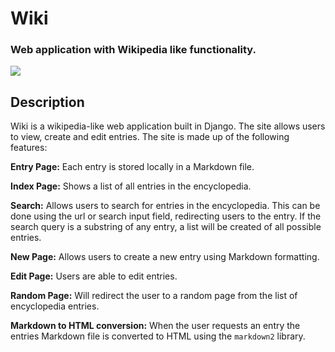 # Wiki
### Web application with Wikipedia like functionality.


![](encyclopedia/static/encyclopedia/wiki_video.gif)


## Description

Wiki is a wikipedia-like web application built in Django. The site allows users to view, create and edit entries. The site is made up of the following features: 

**Entry Page:** Each entry is stored locally in a Markdown file. 

**Index Page:** Shows a list of all entries in the encyclopedia. 

**Search:** Allows users to search for entries in the encyclopedia. This can be done using the url or search input field, redirecting users to the entry. If the search query is a substring of any entry, a list will be created of all possible entries. 

**New Page:** Allows users to create a new entry using Markdown formatting.

**Edit Page:** Users are able to edit entries.

**Random Page:** Will redirect the user to a random page from the list of encyclopedia entries. 

**Markdown to HTML conversion:** When the user requests an entry the entries Markdown file is converted to HTML using the `markdown2` library.





